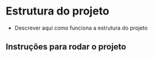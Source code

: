 # Estrutura do projeto

- Descrever aqui como funciona a estrutura do projeto

## Instruções para rodar o projeto
